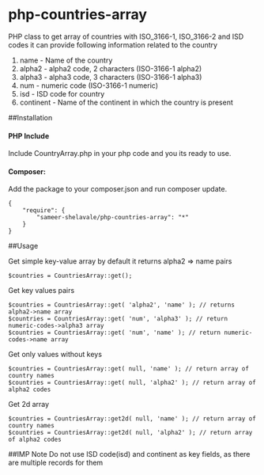 php-countries-array
===================

PHP class to get array of countries with ISO_3166-1, ISO_3166-2 and ISD codes
it can provide following information related to  the country

1. name - Name of the country
2. alpha2 - alpha2 code, 2 characters (ISO-3166-1 alpha2)
3. alpha3 - alpha3 code, 3 characters (ISO-3166-1 alpha3)
4. num - numeric code (ISO-3166-1 numeric)
5. isd - ISD code for country
6. continent - Name of the continent in which the country is present

##Installation
#### PHP Include
Include CountryArray.php in your php code and you its ready to use.
#### Composer:
Add the package to your composer.json and run composer update.

```
{
    "require": {
        "sameer-shelavale/php-countries-array": "*"
    }
}
```

##Usage

Get simple key-value array by default it returns alpha2 => name pairs

```
$countries = CountriesArray::get();
```

Get key values pairs

```
$countries = CountriesArray::get( 'alpha2', 'name' ); // returns alpha2->name array
$countries = CountriesArray::get( 'num', 'alpha3' ); // return numeric-codes->alpha3 array
$countries = CountriesArray::get( 'num', 'name' ); // return numeric-codes->name array
```

Get only values without keys
```
$countries = CountriesArray::get( null, 'name' ); // return array of country names
$countries = CountriesArray::get( null, 'alpha2' ); // return array of alpha2 codes
```

Get 2d array
```
$countries = CountriesArray::get2d( null, 'name' ); // return array of country names
$countries = CountriesArray::get2d( null, 'alpha2' ); // return array of alpha2 codes
```


##IMP Note
Do not use ISD code(isd) and continent as key fields, as there are multiple records for them
